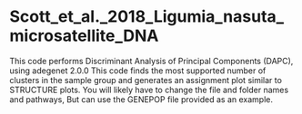 # Scott_et_al._2018_Ligumia_nasuta_microsatellite_DNA
This code performs Discriminant Analysis of Principal Components (DAPC), using adegenet 2.0.0
This code finds the most supported number of clusters in the sample group and generates an assignment plot
similar to STRUCTURE plots.  You will likely have to change the file and folder names and pathways,
But can use the GENEPOP file provided as an example.
